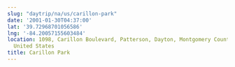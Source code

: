 ```yaml
---
slug: "daytrip/na/us/carillon-park"
date: '2001-01-30T04:37:00'
lat: '39.72968701056586'
lng: '-84.20057155603484'
location: 1098, Carillon Boulevard, Patterson, Dayton, Montgomery County, Ohio, 45409,
  United States
title: Carillon Park
---
```



